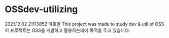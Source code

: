 # OSSdev-utilizing
2021.12.02
21113852 이효철
This project was made to study dev & util of OSS
이 프로젝트는 OSS를 개발하고 활용하는데에 목적을 두고 있습니다.
